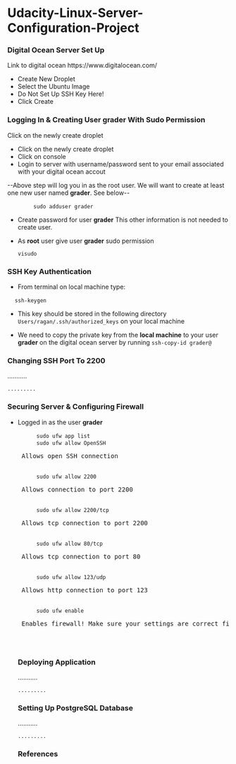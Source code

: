 # Udacity-Linux-Server-Configuration-Project

<h3>Digital Ocean Server Set Up</h3>
<p>Link to digital ocean https://www.digitalocean.com/</p>
<ul>
<li>Create New Droplet</li>
<li>Select the Ubuntu Image</li>
<li>Do Not Set Up SSH Key Here!</li>
<li>Click Create</li>
</ul>


<h3>Logging In & Creating User grader With Sudo Permission</h3>
  <p>Click on the newly create droplet</p>
   <ul>
    <li>Click on the newly create droplet</li>
    <li>Click on console</li>
    <li>Login to server with username/password sent to your email associated with your digital ocean accout</li>
</ul>
  <p>--Above step will log you in as the root user. We will want to create at least one new user named <b>grader</b>. See below--
    <pre>
       <code>sudo adduser grader</code>
</pre>
<ul>
   <li><p>Create password for user <b>grader</b> This other information is not needed to create user.</p></li>
   <li><p>As <b>root</b> user give user <b>grader</b> sudo permission <pre><code>visudo</code></pre></li>
</ul>




<h3>SSH Key Authentication</h3>
<ul>
  <li><p>From terminal on local machine type:</p></li>
</ul>
<pre>
  <code>ssh-keygen</code>
</pre>
<ul>
  <li><p>This key should be stored in the following directory <code>Users/ragan/.ssh/authorized_keys</code> on your local machine</p></li>
  <li><p>We need to copy the private key from the <b>local machine</b> to your user <b>grader</b> on the digital ocean server by running    <code>ssh-copy-id grader@<your_public_ip_digital_ocean></code></p></li>
</ul>

<h3>Changing SSH Port To 2200</h3>
<p>........... </p>
<pre>
<code>.........</code>
</pre>


<h3>Securing Server & Configuring Firewall</h3>
<ul>
  <li>
    <p>Logged in as the user <b>grader</b></p>
  </li>
  <pre>
     <code>sudo ufw app list</code>
     <code>sudo ufw allow OpenSSH</code><p> Allows open SSH connection</p>
     <code>sudo ufw allow 2200</code><p> Allows connection to port 2200</p>
     <code>sudo ufw allow 2200/tcp</code><p> Allows tcp connection to port 2200</p>
     <code>sudo ufw allow 80/tcp</code><p> Allows tcp connection to port 80</p>
     <code>sudo ufw allow 123/udp</code><p> Allows http connection to port 123</p>
     <code>sudo ufw enable</code><p> Enables firewall! Make sure your settings are correct first!</p>
  </pre>


<h3>Deploying Application</h3>
<p>........... </p>
<pre>
<code>.........</code>
</pre>


<h3>Setting Up PostgreSQL Database</h3>
<p>........... </p>
<pre>
<code>.........</code>
</pre>


<h3>References</h3>

